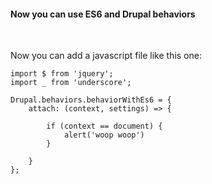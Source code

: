 ####  Now you can use ES6 and Drupal behaviors
<br>

Now you can add a javascript file like this one:
```
import $ from 'jquery';
import _ from 'underscore';

Drupal.behaviors.behaviorWithEs6 = {
    attach: (context, settings) => {

        if (context == document) {
            alert('woop woop')
        }

    }
};

```
